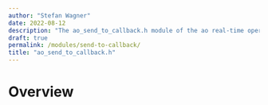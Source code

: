 ```yaml
---
author: "Stefan Wagner"
date: 2022-08-12
description: "The ao_send_to_callback.h module of the ao real-time operating system."
draft: true
permalink: /modules/send-to-callback/
title: "ao_send_to_callback.h"
---
```


# Overview
